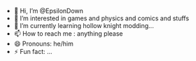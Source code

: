 - 👋 Hi, I’m @EpsilonDown
- 👀 I’m interested in games and physics and comics and stuffs
- 🌱 I’m currently learning hollow knight modding...
- 📫 How to reach me : anything please
- 😄 Pronouns: he/him
- ⚡ Fun fact: ...

<!---
EpsilonDown/EpsilonDown is a ✨ special ✨ repository because its `README.md` (this file) appears on your GitHub profile.
You can click the Preview link to take a look at your changes.
--->
